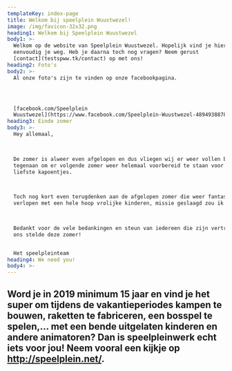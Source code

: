 ```yaml
---
templateKey: index-page
title: Welkom bij speelplein Wuustwezel!
image: /img/favicon-32x32.png
heading1: Welkom bij Speelplein Wuustwezel
body1: >-
  Welkom op de website van Speelplein Wuustwezel. Hopelijk vind je hier
  eenvoudig je weg. Heb je daarna toch nog vragen? Neem gerust
  [contact](testspww.tk/contact) op met ons!
heading2: Foto's
body2: >-
  Al onze foto's zijn te vinden op onze facebookpagina.




  [facebook.com/Speelplein
  Wuustwezel](https://www.facebook.com/Speelplein-Wuustwezel-489493887871619/)
heading3: Einde zomer
body3: >-
  Hey allemaal,

   

  De zomer is alweer even afgelopen en dus vliegen wij er weer vollen bak
  tegenaan om er volgende zomer weer helemaal voorbereid te staan voor uw
  liefste kapoentjes.

   

  Toch nog kort even terugdenken aan de afgelopen zomer die weer fantastisch is
  verlopen met een hele hoop vrolijke kinderen, missie geslaagd zou ik zeggen.

   

  Bedankt voor de vele bedankingen en steun van iedereen die zijn vertrouwen in
  ons stelde deze zomer!


  Het speelpleinteam
heading4: We need you!
body4: >-
---
```

  Word je in 2019 minimum 15 jaar en vind je het super om tijdens de
  vakantieperiodes kampen te bouwen, raketten te fabriceren, een bosspel te
  spelen,... met een bende uitgelaten kinderen en andere animatoren? Dan is
  speelpleinwerk echt iets voor jou! Neem vooral een kijkje op <http://speelplein.net/>.
---

